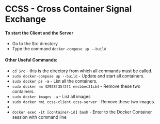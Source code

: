 # CCSS - Cross Container Signal Exchange

#### To start the Client and the Server
- Go to the Src directory
- Type the command ```docker-compose up --build```


#### Other Useful Commands:
- ```cd Src``` - this is the directory from which all commands must be called.
- ```sudo docker-compose up --build``` - Update and start all containers.
- ```sudo docker ps -a``` - List all the containers.
- ```sudo docker rm 42928f35f2f1 eecbbec31cb4``` - Remove these two containers.
- ```sudo docker images -a``` - List all images
- ```sudo docker rmi ccss-client ccss-server``` - Remove these two images.
- 
- ```docker exec -it [container-id] bash``` - Enter to the Docker Container session with command line
